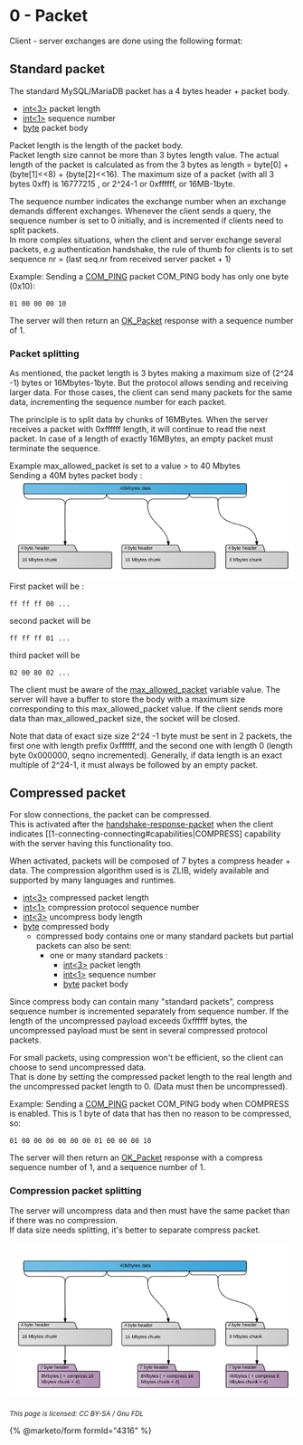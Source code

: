 # 0 - Packet

Client - server exchanges are done using the following format:

## Standard packet

The standard MySQL/MariaDB packet has a 4 bytes header + packet body.

* [int<3>](protocol-data-types.md#fixed-length-integers) packet length
* [int<1>](protocol-data-types.md#fixed-length-integers) sequence number
* [byte](protocol-data-types.md#fixed-length-bytes) packet body

Packet length is the length of the packet body.\
Packet length size cannot be more than 3 bytes length value. The actual length of the packet is calculated as from the 3 bytes as length = byte\[0] + (byte\[1]<<8) + (byte\[2]<<16). The maximum size of a packet (with all 3 bytes 0xff) is 16777215 , or 2^24-1 or 0xffffff, or 16MB-1byte.

The sequence number indicates the exchange number when an exchange demands different exchanges. Whenever the client sends a query, the sequence number is set to 0 initially, and is incremented if clients need to split packets.\
In more complex situations, when the client and server exchange several packets, e.g authentication handshake, the rule of thumb for clients is to set sequence nr = (last seq.nr from received server packet + 1)

Example: Sending a [COM\_PING](2-text-protocol/com_ping.md) packet COM\_PING body has only one byte (0x10):

```
01 00 00 00 10
```

The server will then return an [OK\_Packet](4-server-response-packets/ok_packet.md) response with a sequence number of 1.

### Packet splitting

As mentioned, the packet length is 3 bytes making a maximum size of (2^24 -1) bytes or 16Mbytes-1byte. But the protocol allows sending and receiving larger data. For those cases, the client can send many packets for the same data, incrementing the sequence number for each packet.

The principle is to split data by chunks of 16MBytes. When the server receives a packet with 0xffffff length, it will continue to read the next packet. In case of a length of exactly 16MBytes, an empty packet must terminate the sequence.

Example max\_allowed\_packet is set to a value > to 40 Mbytes\
Sending a 40M bytes packet body :![standard\_packet](../../../../.gitbook/assets/0-packet/+image/standard_packet.png)\
First packet will be :

```
ff ff ff 00 ...
```

second packet will be

```
ff ff ff 01 ...
```

third packet will be

```
02 00 80 02 ...
```

The client must be aware of the [max\_allowed\_packet](../../../../ha-and-performance/optimization-and-tuning/system-variables/server-system-variables.md#max_allowed_packet) variable value. The server will have a buffer to store the body with a maximum size corresponding to this max\_allowed\_packet value. If the client sends more data than max\_allowed\_packet size, the socket will be closed.

Note that data of exact size size 2^24 -1 byte must be sent in 2 packets, the first one with length prefix 0xffffff, and the second one with length 0 (length byte 0x000000, seqno incremented). Generally, if data length is an exact multiple of 2^24-1, it must always be followed by an empty packet.

## Compressed packet

For slow connections, the packet can be compressed.\
This is activated after the [handshake-response-packet](1-connecting/connection.md) when the client indicates \[\[1-connecting-connecting#capabilities|COMPRESS] capability with the server having this functionality too.

When activated, packets will be composed of 7 bytes a compress header + data. The compression algorithm used is is ZLIB, widely available and supported by many languages and runtimes.

* [int<3>](protocol-data-types.md#fixed-length-integers) compressed packet length
* [int<1>](protocol-data-types.md#fixed-length-integers) compression protocol sequence number
* [int<3>](protocol-data-types.md#fixed-length-integers) uncompress body length
* [byte](protocol-data-types.md#fixed-length-bytes) compressed body
  * compressed body contains one or many standard packets but partial packets can also be sent:
    * one or many standard packets :
      * [int<3>](protocol-data-types.md#fixed-length-integers) packet length
      * [int<1>](protocol-data-types.md#fixed-length-integers) sequence number
      * [byte](protocol-data-types.md#fixed-length-bytes) packet body

Since compress body can contain many "standard packets", compress sequence number is incremented separately from sequence number. If the length of the uncompressed payload exceeds 0xffffff bytes, the uncompressed payload must be sent in several compressed protocol packets.

For small packets, using compression won't be efficient, so the client can choose to send uncompressed data.\
That is done by setting the compressed packet length to the real length and the uncompressed packet length to 0. (Data must then be uncompressed).

Example: Sending a [COM\_PING](2-text-protocol/com_ping.md) packet COM\_PING body when COMPRESS is enabled. This is 1 byte of data that has then no reason to be compressed, so:

```
01 00 00 00 00 00 00 01 00 00 00 10
```

The server will then return an [OK\_Packet](4-server-response-packets/ok_packet.md) response with a compress sequence number of 1, and a sequence number of 1.

### Compression packet splitting

The server will uncompress data and then must have the same packet than if there was no compression.\
If data size needs splitting, it's better to separate compress packet.

![compress\_packet](../../../../.gitbook/assets/0-packet/+image/compress_packet.png)

<sub>_This page is licensed: CC BY-SA / Gnu FDL_</sub>

{% @marketo/form formId="4316" %}
